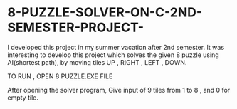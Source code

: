 # 8-PUZZLE-SOLVER-ON-C-2ND-SEMESTER-PROJECT-


I developed this project in my summer vacation after 2nd semester. It was interesting to develop this project which 
solves the given 8 puzzle using AI(shortest path), by moving tiles UP , RIGHT , LEFT , DOWN. 

TO RUN , OPEN 8 PUZZLE.EXE FILE

After opening the solver program,
Give input of 9 tiles from 1 to 8 , and 0 for empty tile.
